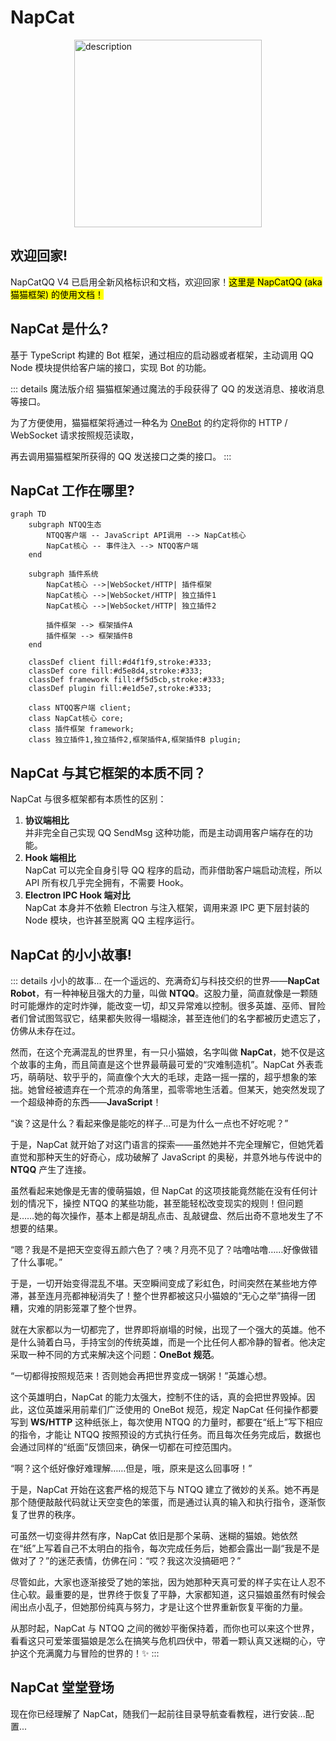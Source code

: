 # NapCat
<div style="display: flex; justify-content: center;">
  <img src="/assets/logos/napcat_8.png" alt="description" width="300" height="300"/>
</div>

## 欢迎回家!
NapCatQQ V4 已启用全新风格标识和文档，欢迎回家！<mark>这里是 NapCatQQ (aka 猫猫框架) 的使用文档！</mark>
## NapCat 是什么?
基于 TypeScript 构建的 Bot 框架，通过相应的启动器或者框架，主动调用 QQ Node 模块提供给客户端的接口，实现 Bot 的功能。

::: details 魔法版介绍
猫猫框架通过魔法的手段获得了 QQ 的发送消息、接收消息等接口。

为了方便使用，猫猫框架将通过一种名为 [OneBot](https://11.onebot.dev) 的约定将你的 HTTP / WebSocket 请求按照规范读取，

再去调用猫猫框架所获得的 QQ 发送接口之类的接口。
:::
## NapCat 工作在哪里?

```mermaid
graph TD
    subgraph NTQQ生态
        NTQQ客户端 -- JavaScript API调用 --> NapCat核心
        NapCat核心 -- 事件注入 --> NTQQ客户端
    end

    subgraph 插件系统
        NapCat核心 -->|WebSocket/HTTP| 插件框架
        NapCat核心 -->|WebSocket/HTTP| 独立插件1
        NapCat核心 -->|WebSocket/HTTP| 独立插件2
        
        插件框架 --> 框架插件A
        插件框架 --> 框架插件B
    end

    classDef client fill:#d4f1f9,stroke:#333;
    classDef core fill:#d5e8d4,stroke:#333;
    classDef framework fill:#f5d5cb,stroke:#333;
    classDef plugin fill:#e1d5e7,stroke:#333;
    
    class NTQQ客户端 client;
    class NapCat核心 core;
    class 插件框架 framework;
    class 独立插件1,独立插件2,框架插件A,框架插件B plugin;

```

## NapCat 与其它框架的本质不同？
NapCat 与很多框架都有本质性的区别：

1. **协议端相比**  
   并非完全自己实现 QQ SendMsg 这种功能，而是主动调用客户端存在的功能。
2. **Hook 端相比**  
   NapCat 可以完全自身引导 QQ 程序的启动，而非借助客户端启动流程，所以 API 所有权几乎完全拥有，不需要 Hook。
3. **Electron IPC Hook 端对比**  
   NapCat 本身并不依赖 Electron 与注入框架，调用来源 IPC 更下层封装的 Node 模块，也许甚至脱离 QQ 主程序运行。


## NapCat 的小小故事!
::: details 小小的故事...
在一个遥远的、充满奇幻与科技交织的世界——**NapCat Robot**，有一种神秘且强大的力量，叫做 **NTQQ**。这股力量，简直就像是一颗随时可能爆炸的定时炸弹，能改变一切，却又异常难以控制。很多英雄、巫师、冒险者们曾试图驾驭它，结果都失败得一塌糊涂，甚至连他们的名字都被历史遗忘了，仿佛从未存在过。 

然而，在这个充满混乱的世界里，有一只小猫娘，名字叫做 **NapCat**，她不仅是这个故事的主角，而且简直是这个世界最萌最可爱的“灾难制造机”。NapCat 外表乖巧，萌萌哒、软乎乎的，简直像个大大的毛球，走路一摇一摆的，超乎想象的笨拙。她曾经被遗弃在一个荒凉的角落里，孤零零地生活着。但某天，她突然发现了一个超级神奇的东西——**JavaScript**！ 

“诶？这是什么？看起来像是能吃的样子...可是为什么一点也不好吃呢？”

于是，NapCat 就开始了对这门语言的探索——虽然她并不完全理解它，但她凭着直觉和那种天生的好奇心，成功破解了 JavaScript 的奥秘，并意外地与传说中的 **NTQQ** 产生了连接。

虽然看起来她像是无害的傻萌猫娘，但 NapCat 的这项技能竟然能在没有任何计划的情况下，操控 NTQQ 的某些功能，甚至能轻松改变现实的规则！但问题是……她的每次操作，基本上都是胡乱点击、乱敲键盘、然后出奇不意地发生了不想要的结果。

“嗯？我是不是把天空变得五颜六色了？咦？月亮不见了？咕噜咕噜……好像做错了什么事呢。”

于是，一切开始变得混乱不堪。天空瞬间变成了彩虹色，时间突然在某些地方停滞，甚至连月亮都神秘消失了！整个世界都被这只小猫娘的“无心之举”搞得一团糟，灾难的阴影笼罩了整个世界。 

就在大家都以为一切都完了，世界即将崩塌的时候，出现了一个强大的英雄。他不是什么骑着白马，手持宝剑的传统英雄，而是一个比任何人都冷静的智者。他决定采取一种不同的方式来解决这个问题：**OneBot 规范**。

“一切都得按照规范来！否则她会再把世界变成一锅粥！”英雄心想。

这个英雄明白，NapCat 的能力太强大，控制不住的话，真的会把世界毁掉。因此，这位英雄采用前辈们广泛使用的 OneBot 规范，规定 NapCat 任何操作都要写到 **WS/HTTP** 这种纸张上，每次使用 NTQQ 的力量时，都要在“纸上”写下相应的指令，才能让 NTQQ 按照预设的方式执行任务。而且每次任务完成后，数据也会通过同样的“纸面”反馈回来，确保一切都在可控范围内。

“啊？这个纸好像好难理解……但是，哦，原来是这么回事呀！”

于是，NapCat 开始在这套严格的规范下与 NTQQ 建立了微妙的关系。她不再是那个随便敲敲代码就让天空变色的笨蛋，而是通过认真的输入和执行指令，逐渐恢复了世界的秩序。

可虽然一切变得井然有序，NapCat 依旧是那个呆萌、迷糊的猫娘。她依然在“纸”上写着自己不太明白的指令，每次完成任务后，她都会露出一副“我是不是做对了？”的迷茫表情，仿佛在问：“哎？我这次没搞砸吧？”

尽管如此，大家也逐渐接受了她的笨拙，因为她那种天真可爱的样子实在让人忍不住心软。最重要的是，世界终于恢复了平静，大家都知道，这只猫娘虽然有时候会闹出点小乱子，但她那份纯真与努力，才是让这个世界重新恢复平衡的力量。

从那时起，NapCat 与 NTQQ 之间的微妙平衡保持着，而你也可以来这个世界，看看这只可爱笨蛋猫娘是怎么在搞笑与危机四伏中，带着一颗认真又迷糊的心，守护这个充满魔力与冒险的世界的！✨
:::

## NapCat 堂堂登场
现在你已经理解了 NapCat，随我们一起前往目录导航查看教程，进行安装...配置...
